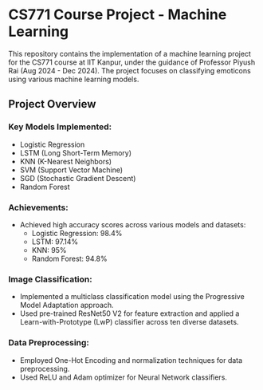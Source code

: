 # CS771 Course Project - Machine Learning

This repository contains the implementation of a machine learning project for the CS771 course at IIT Kanpur, under the guidance of Professor Piyush Rai (Aug 2024 - Dec 2024). The project focuses on classifying emoticons using various machine learning models.

## Project Overview

### Key Models Implemented:
- Logistic Regression
- LSTM (Long Short-Term Memory)
- KNN (K-Nearest Neighbors)
- SVM (Support Vector Machine)
- SGD (Stochastic Gradient Descent)
- Random Forest

### Achievements:
- Achieved high accuracy scores across various models and datasets:
  - Logistic Regression: 98.4%
  - LSTM: 97.14%
  - KNN: 95%
  - Random Forest: 94.8%

### Image Classification:
- Implemented a multiclass classification model using the Progressive Model Adaptation approach.
- Used pre-trained ResNet50 V2 for feature extraction and applied a Learn-with-Prototype (LwP) classifier across ten diverse datasets.

### Data Preprocessing:
- Employed One-Hot Encoding and normalization techniques for data preprocessing.
- Used ReLU and Adam optimizer for Neural Network classifiers.
